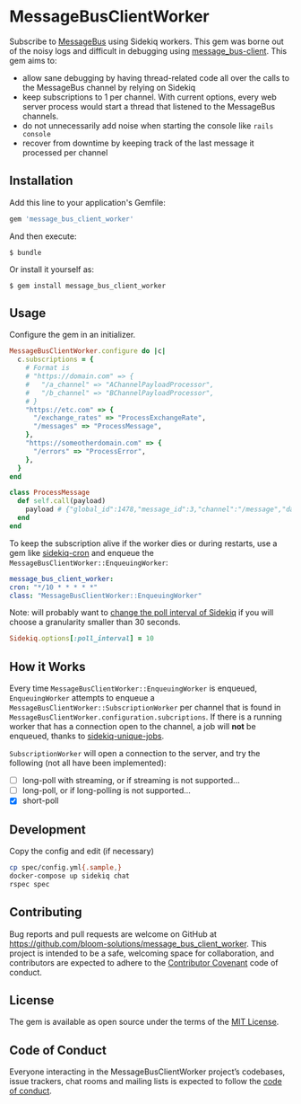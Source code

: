 # MessageBusClientWorker

Subscribe to [MessageBus](https://github.com/SamSaffron/message_bus) using Sidekiq workers. This gem was borne out of the noisy logs and difficult in debugging using [message_bus-client](https://github.com/lowjoel/message_bus-client). This gem aims to:

- allow sane debugging by having thread-related code all over the calls to the MessageBus channel by relying on Sidekiq
- keep subscriptions to 1 per channel. With current options, every web server process would start a thread that listened to the MessageBus channels.
- do not unnecessarily add noise when starting the console like `rails console`
- recover from downtime by keeping track of the last message it processed per channel

## Installation

Add this line to your application's Gemfile:

```ruby
gem 'message_bus_client_worker'
```

And then execute:

    $ bundle

Or install it yourself as:

    $ gem install message_bus_client_worker

## Usage

Configure the gem in an initializer.

```ruby
MessageBusClientWorker.configure do |c|
  c.subscriptions = {
    # Format is
    # "https://domain.com" => {
    #   "/a_channel" => "AChannelPayloadProcessor",
    #   "/b_channel" => "BChannelPayloadProcessor",
    # }
    "https://etc.com" => {
      "/exchange_rates" => "ProcessExchangeRate",
      "/messages" => "ProcessMessage",
    },
    "https://someotherdomain.com" => {
      "/errors" => "ProcessError",
    },
  }
end
```

```ruby
class ProcessMessage
  def self.call(payload)
    payload # {"global_id":1478,"message_id":3,"channel":"/message","data":{"data":"hey","name":"joe"}}
  end
end
```

To keep the subscription alive if the worker dies or during restarts, use a gem like [sidekiq-cron](https://github.com/ondrejbartas/sidekiq-cron) and enqueue the `MessageBusClientWorker::EnqueuingWorker`:

```yml
message_bus_client_worker:
cron: "*/10 * * * * *"
class: "MessageBusClientWorker::EnqueuingWorker"
```

Note: will probably want to [change the poll interval of Sidekiq](https://github.com/ondrejbartas/sidekiq-cron#under-the-hood) if you will choose a granularity smaller than 30 seconds.

```ruby
Sidekiq.options[:poll_interval] = 10
```

## How it Works

Every time `MessageBusClientWorker::EnqueuingWorker` is enqueued, `EnqueuingWorker` attempts to enqueue a `MessageBusClientWorker::SubscriptionWorker` per channel that is found in `MessageBusClientWorker.configuration.subcriptions`. If there is a running worker that has a connection open to the channel, a job will **not** be enqueued, thanks to [sidekiq-unique-jobs](https://github.com/mhenrixon/sidekiq-unique-jobs).

`SubscriptionWorker` will open a connection to the server, and try the following (not all have been implemented):

- [ ] long-poll with streaming, or if streaming is not supported...
- [ ] long-poll, or if long-polling is not supported...
- [x] short-poll

## Development

Copy the config and edit (if necessary)

```sh
cp spec/config.yml{.sample,}
docker-compose up sidekiq chat
rspec spec
```

## Contributing

Bug reports and pull requests are welcome on GitHub at https://github.com/bloom-solutions/message_bus_client_worker. This project is intended to be a safe, welcoming space for collaboration, and contributors are expected to adhere to the [Contributor Covenant](http://contributor-covenant.org) code of conduct.

## License

The gem is available as open source under the terms of the [MIT License](https://opensource.org/licenses/MIT).

## Code of Conduct

Everyone interacting in the MessageBusClientWorker project’s codebases, issue trackers, chat rooms and mailing lists is expected to follow the [code of conduct](https://github.com/bloom-solutions/message_bus_client_worker/blob/master/CODE_OF_CONDUCT.md).
